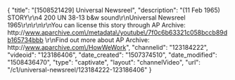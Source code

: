 {
    "title": "[1508521429] Universal Newsreel",
    "description": "(11 Feb 1965) STORY\r\n4 200 UN 38-13 b&w sound\r\nUniversal Newsreel 1965\r\n\r\n\r\nYou can license this story through AP Archive: http:\/\/www.aparchive.com\/metadata\/youtube\/7f0c6b63321c058bccb89db165734bbb \r\nFind out more about AP Archive: http:\/\/www.aparchive.com\/HowWeWork",
    "channelid": "123184222",
    "videoid": "123186406",
    "date_created": "1507374510",
    "date_modified": "1508436470",
    "type": "captivate",
    "layout": "channelVideo",
    "url": "\/c1\/universal-newsreel\/123184222-123186406"
}